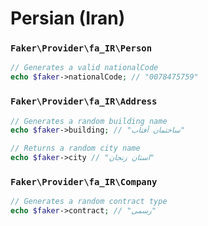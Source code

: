 # Persian (Iran)

### `Faker\Provider\fa_IR\Person`

```php
// Generates a valid nationalCode
echo $faker->nationalCode; // "0078475759"
```

### `Faker\Provider\fa_IR\Address`

```php
// Generates a random building name
echo $faker->building; // "ساختمان آفتاب"

// Returns a random city name
echo $faker->city // "استان زنجان"
```

### `Faker\Provider\fa_IR\Company`

```php
// Generates a random contract type
echo $faker->contract; // "رسمی"
```
